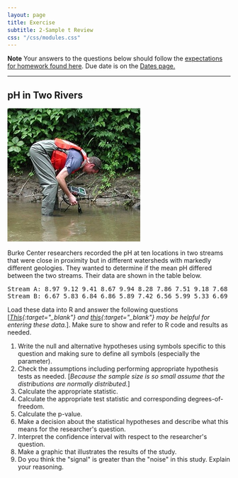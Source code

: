 ```yaml
---
layout: page
title: Exercise
subtitle: 2-Sample t Review
css: "/css/modules.css"
---
```


<div class="alert alert-warning">
  <strong>Note</strong> Your answers to the questions below should follow the <a href="../resources/hwformat" target="_blank">expectations for homework found here</a>. Due date is on the <a href="../../resources/Dates-Current" target="_blank">Dates page.</a>
</div>

----

## pH in Two Rivers
<img src="../zimgs/pHrivers.jpg" alt="Measuring pH" class="img-right">

Burke Center researchers recorded the pH at ten locations in two streams that were close in proximity but in different watersheds with markedly different geologies. They wanted to determine if the mean pH differed between the two streams. Their data are shown in the table below.

<pre>
Stream A: 8.97 9.12 9.41 8.67 9.94 8.28 7.86 7.51 9.18 7.68
Stream B: 6.67 5.83 6.84 6.86 5.89 7.42 6.56 5.99 5.33 6.69
</pre>

Load these data into R and answer the following questions [*[This](../resources/R_HowTo_StackedData.html){:target="_blank"} and [this](http://derekogle.com/NCMTH107/resources/FAQs/enter-data.html){:target="_blank"} may be helpful for entering these data.*]. Make sure to show and refer to R code and results as needed.

1. Write the null and alternative hypotheses using symbols specific to this question and making sure to define all symbols (especially the parameter).
1. Check the assumptions including performing appropriate hypothesis tests as needed. [*Because the sample size is so small assume that the distributions are normally distributed.*]
1. Calculate the appropriate statistic.
1. Calculate the appropriate test statistic and corresponding degrees-of-freedom.
1. Calculate the p-value.
1. Make a decision about the statistical hypotheses and describe what this means for the researcher's question.
1. Interpret the confidence interval with respect to the researcher's question.
1. Make a graphic that illustrates the results of the study.
1. Do you think the "signal" is greater than the "noise" in this study. Explain your reasoning.
